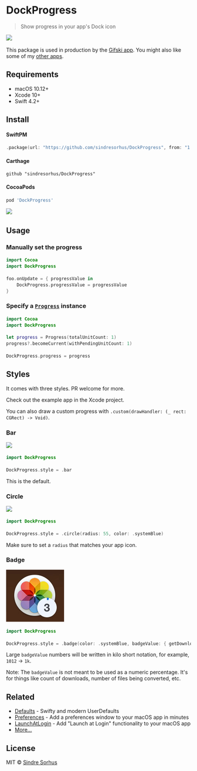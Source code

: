 # DockProgress

> Show progress in your app's Dock icon

<img src="screenshot.gif" width="485">

This package is used in production by the [Gifski app](https://github.com/sindresorhus/gifski-app). You might also like some of my [other apps](https://sindresorhus.com/apps).


## Requirements

- macOS 10.12+
- Xcode 10+
- Swift 4.2+


## Install

#### SwiftPM

```swift
.package(url: "https://github.com/sindresorhus/DockProgress", from: "1.2.0")
```

#### Carthage

```
github "sindresorhus/DockProgress"
```

#### CocoaPods

```ruby
pod 'DockProgress'
```

<a href="https://www.patreon.com/sindresorhus">
	<img src="https://c5.patreon.com/external/logo/become_a_patron_button@2x.png" width="160">
</a>


## Usage

### Manually set the progress

```swift
import Cocoa
import DockProgress

foo.onUpdate = { progressValue in
	DockProgress.progressValue = progressValue
}
```

### Specify a [`Progress`](https://developer.apple.com/documentation/foundation/progress) instance

```swift
import Cocoa
import DockProgress

let progress = Progress(totalUnitCount: 1)
progress?.becomeCurrent(withPendingUnitCount: 1)

DockProgress.progress = progress
```


## Styles

It comes with three styles. PR welcome for more.

Check out the example app in the Xcode project.

You can also draw a custom progress with `.custom(drawHandler: (_ rect: CGRect) -> Void)`.

### Bar

![](screenshot-bar.gif)

```swift
import DockProgress

DockProgress.style = .bar
```

This is the default.

### Circle

![](screenshot-circle.gif)

```swift
import DockProgress

DockProgress.style = .circle(radius: 55, color: .systemBlue)
```

Make sure to set a `radius` that matches your app icon.

### Badge

![](screenshot-badge.gif)

```swift
import DockProgress

DockProgress.style = .badge(color: .systemBlue, badgeValue: { getDownloadCount() })
```

Large `badgeValue` numbers will be written in kilo short notation, for example, `1012` → `1k`.

Note: The `badgeValue` is not meant to be used as a numeric percentage. It's for things like count of downloads, number of files being converted, etc.


## Related

- [Defaults](https://github.com/sindresorhus/Defaults) - Swifty and modern UserDefaults
- [Preferences](https://github.com/sindresorhus/Preferences) - Add a preferences window to your macOS app in minutes
- [LaunchAtLogin](https://github.com/sindresorhus/LaunchAtLogin) - Add "Launch at Login" functionality to your macOS app
- [More…](https://github.com/search?q=user%3Asindresorhus+language%3Aswift)


## License

MIT © [Sindre Sorhus](https://sindresorhus.com)
